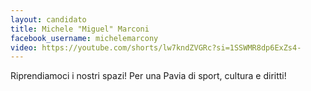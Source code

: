 ```yaml
---
layout: candidato
title: Michele "Miguel" Marconi
facebook_username: michelemarcony
video: https://youtube.com/shorts/lw7kndZVGRc?si=1SSWMR8dp6ExZs4-
---
```

Riprendiamoci i nostri spazi! Per una Pavia di sport, cultura e diritti!